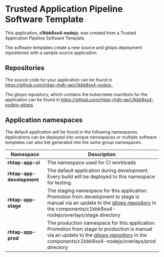 # Trusted Application Pipeline Software Template

This application, **c1kbk8xs4-nodejs**, was created from a Trusted Application Pipeline Software Template.

The software templates create a new source and gitops deployment repositories with a sample source application. 

## Repositories

The source code for your application can be found in [https://github.com/rhtap-rhdh-qe/c1kbk8xs4-nodejs ](https://github.com/rhtap-rhdh-qe/c1kbk8xs4-nodejs ).
 
The gitops repository, which contains the kubernetes manifests for the application can be found in 
[https://github.com/rhtap-rhdh-qe/c1kbk8xs4-nodejs-gitops ](https://github.com/rhtap-rhdh-qe/c1kbk8xs4-nodejs-gitops ) 

## Application namespaces 

The default application will be found in the following namespaces. Applications can be deployed into unique namespaces or multiple software templates can also bet generated into the same group namespaces.  

|  Namespace   |  Description   |  
| -------- | -------- |
| **rhtap-app-ci** | The namespace used for CI workloads |
| **rhtap-app-development** | The default application during development. Every build will be deployed to this namespace for testing. |
| **rhtap-app-stage** | The staging namespace for this application. Promotion from development to stage is manual via an update to the [gitops repository](https://github.com/rhtap-rhdh-qe/c1kbk8xs4-nodejs-gitops ) in the components/c1kbk8xs4-nodejs/overlays/stage directory |
| **rhtap-app-prod** | The production namespace for this application. Promotion from stage to production is manual via an update to the [gitops repository](https://github.com/rhtap-rhdh-qe/c1kbk8xs4-nodejs-gitops ) in the components/c1kbk8xs4-nodejs/overlays/prod directory |